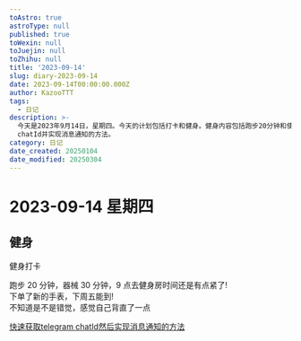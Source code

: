 ```yaml
---
toAstro: true
astroType: null
published: true
toWexin: null
toJuejin: null
toZhihu: null
title: '2023-09-14'
slug: diary-2023-09-14
date: 2023-09-14T00:00:00.000Z
author: KazooTTT
tags:
  - 日记
description: >-
  今天是2023年9月14日，星期四。今天的计划包括打卡和健身。健身内容包括跑步20分钟和使用器械30分钟，虽然9点去健身房时间有点紧张。此外，已经下单了一款新手表，预计下周五到货。感觉自己的背部似乎直了一些。还提到了一种快速获取telegram
  chatId并实现消息通知的方法。
category: 日记
date_created: 20250104
date_modified: 20250304
---
```


# 2023-09-14 星期四

<!-- start of weread -->
<!-- end of weread -->



## 健身

健身打卡

跑步 20 分钟，器械 30 分钟，9 点去健身房时间还是有点紧了!  
下单了新的手表，下周五能到!  
不知道是不是错觉，感觉自己背直了一点 ​​​

[快速获取telegram chatId然后实现消息通知的方法](/notes/quick-way-to-get-telegram-chatid-and-then-implement-message-notification)
